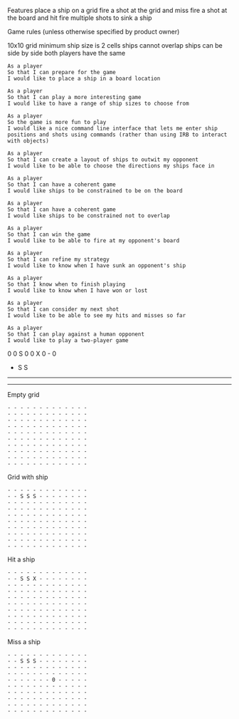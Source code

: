 Features
  place a ship on a grid
  fire a shot at the grid and miss
  fire a shot at the board and hit
  fire multiple shots to sink a ship



  Game rules (unless otherwise specified by product owner)

  10x10 grid
  minimum ship size is 2 cells
  ships cannot overlap
  ships can be side by side
  both players have the same






```
As a player
So that I can prepare for the game
I would like to place a ship in a board location

As a player
So that I can play a more interesting game
I would like to have a range of ship sizes to choose from

As a player
So the game is more fun to play
I would like a nice command line interface that lets me enter ship positions and shots using commands (rather than using IRB to interact with objects)

As a player
So that I can create a layout of ships to outwit my opponent
I would like to be able to choose the directions my ships face in

As a player
So that I can have a coherent game
I would like ships to be constrained to be on the board

As a player
So that I can have a coherent game
I would like ships to be constrained not to overlap

As a player
So that I can win the game
I would like to be able to fire at my opponent's board

As a player
So that I can refine my strategy
I would like to know when I have sunk an opponent's ship

As a player
So that I know when to finish playing
I would like to know when I have won or lost

As a player
So that I can consider my next shot
I would like to be able to see my hits and misses so far

As a player
So that I can play against a human opponent
I would like to play a two-player game
```
0 0 S 
0 0 X
0 - 0

- S S 
- - -
- - -

Empty grid
```
- - - - - - - - - - - - - 
- - - - - - - - - - - - - 
- - - - - - - - - - - - - 
- - - - - - - - - - - - - 
- - - - - - - - - - - - - 
- - - - - - - - - - - - - 
- - - - - - - - - - - - - 
- - - - - - - - - - - - - 
- - - - - - - - - - - - - 
- - - - - - - - - - - - - 
```

Grid with ship
```
- - - - - - - - - - - - - 
- - S S S - - - - - - - - 
- - - - - - - - - - - - - 
- - - - - - - - - - - - - 
- - - - - - - - - - - - - 
- - - - - - - - - - - - - 
- - - - - - - - - - - - - 
- - - - - - - - - - - - - 
- - - - - - - - - - - - - 
- - - - - - - - - - - - - 
```

Hit a ship
```
- - - - - - - - - - - - - 
- - S S X - - - - - - - - 
- - - - - - - - - - - - - 
- - - - - - - - - - - - - 
- - - - - - - - - - - - - 
- - - - - - - - - - - - - 
- - - - - - - - - - - - - 
- - - - - - - - - - - - - 
- - - - - - - - - - - - - 
- - - - - - - - - - - - - 
```

Miss a ship
```
- - - - - - - - - - - - - 
- - S S S - - - - - - - - 
- - - - - - - - - - - - - 
- - - - - - - - - - - - - 
- - - - - - - 0 - - - - - 
- - - - - - - - - - - - - 
- - - - - - - - - - - - - 
- - - - - - - - - - - - - 
- - - - - - - - - - - - - 
- - - - - - - - - - - - - 
```
